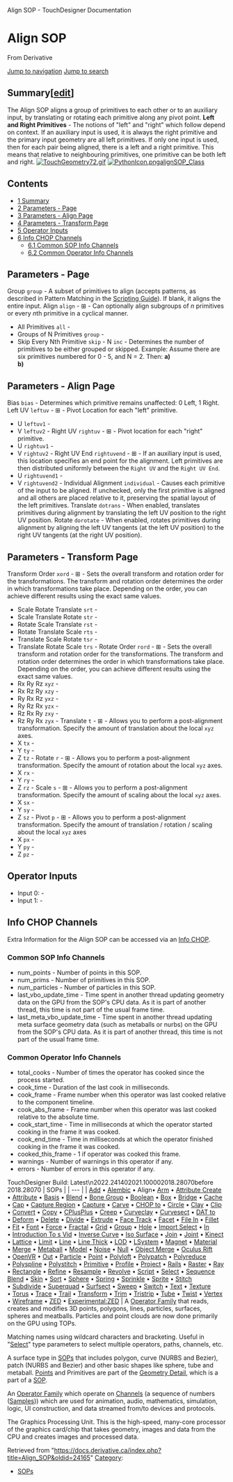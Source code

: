 

Align SOP - TouchDesigner Documentation




# Align SOP
From Derivative

[Jump to navigation](#mw-head)
[Jump to search](#searchInput)
## Summary[[edit](https://docs.derivative.ca/index.php?title=Template:Summary&action=edit&section=T-1 "Edit section: Summary")]
The Align SOP aligns a group of primitives to each other or to an auxiliary input, by translating or rotating each primitive along any pivot point.
**Left and Right Primitives** - The notions of "left" and "right" which follow depend on context. If an auxiliary input is used, it is always the right primitive and the primary input geometry are all left primitives. If only one input is used, then for each pair being aligned, there is a left and a right primitive. This means that relative to neighbouring primitives, one primitive can be both left and right.
[![TouchGeometry72.gif](https://docs.derivative.ca/images/2/25/TouchGeometry72.gif)](https://docs.derivative.ca/File:TouchGeometry72.gif)
[![PythonIcon.png](images/c/c2/PythonIcon.png)](File_PythonIcon.html)[alignSOP\_Class](https://docs.derivative.ca/AlignSOP_Class "AlignSOP Class")
## Contents
* [1 Summary](#Summary)
* [2 Parameters - Page](#Parameters_-_Page)
* [3 Parameters - Align Page](#Parameters_-_Align_Page)
* [4 Parameters - Transform Page](#Parameters_-_Transform_Page)
* [5 Operator Inputs](#Operator_Inputs)
* [6 Info CHOP Channels](#Info_CHOP_Channels)
  + [6.1 Common SOP Info Channels](#Common_SOP_Info_Channels)
  + [6.2 Common Operator Info Channels](#Common_Operator_Info_Channels)
  

## Parameters - Page
Group `group` - A subset of primitives to align (accepts patterns, as described in Pattern Matching in the [Scripting Guide](http://www.derivativeinc.com/Tools/Touch000/Manual/Guides/ScriptingGuide/ScriptingGuide.pdf)). If blank, it aligns the entire input.
Align `align` - ⊞ - Can optionally align subgroups of *n* primitives or every *n*th primitive in a cyclical manner.
* All Primitives `all` -
* Groups of N Primitives `group` -
* Skip Every Nth Primitive `skip` -
N `inc` - Determines the number of primitives to be either grouped or skipped.
Example: Assume there are six primitives numbered for 0 - 5, and N = 2. Then:
**a)**  
**b)**

  

## Parameters - Align Page
Bias `bias` - Determines which primitive remains unaffected: 0 Left, 1 Right.
Left UV `leftuv` - ⊞ - Pivot Location for each "left" primitive.
* U `leftuv1` -
* V `leftuv2` -
Right UV `rightuv` - ⊞ - Pivot location for each "right" primitive.
* U `rightuv1` -
* V `rightuv2` -
Right UV End `rightuvend` - ⊞ - If an auxiliary input is used, this location specifies an end point for the alignment. Left primitives are then distributed uniformly between the `Right UV` and the `Right UV End`.
* U `rightuvend1` -
* V `rightuvend2` -
Individual Alignment `individual` - Causes each primitive of the input to be aligned. If unchecked, only the first primitive is aligned and all others are placed relative to it, preserving the spatial layout of the left primitives.
Translate `dotrans` - When enabled, translates primitives during alignment by translating the left UV position to the right UV position.
Rotate `dorotate` - When enabled, rotates primitives during alignment by aligning the left UV tangents (at the left UV position) to the right UV tangents (at the right UV position).
  

## Parameters - Transform Page
Transform Order `xord` - ⊞ - Sets the overall transform and rotation order for the transformations. The transform and rotation order determines the order in which transformations take place. Depending on the order, you can achieve different results using the exact same values.
* Scale Rotate Translate `srt` -
* Scale Translate Rotate `str` -
* Rotate Scale Translate `rst` -
* Rotate Translate Scale `rts` -
* Translate Scale Rotate `tsr` -
* Translate Rotate Scale `trs` -
Rotate Order `rord` - ⊞ - Sets the overall transform and rotation order for the transformations. The transform and rotation order determines the order in which transformations take place. Depending on the order, you can achieve different results using the exact same values.
* Rx Ry Rz `xyz` -
* Rx Rz Ry `xzy` -
* Ry Rx Rz `yxz` -
* Ry Rz Rx `yzx` -
* Rz Rx Ry `zxy` -
* Rz Ry Rx `zyx` -
Translate `t` - ⊞ - Allows you to perform a post-alignment transformation. Specify the amount of translation about the local `xyz` axes.
* X `tx` -
* Y `ty` -
* Z `tz` -
Rotate `r` - ⊞ - Allows you to perform a post-alignment transformation. Specify the amount of rotation about the local `xyz` axes.
* X `rx` -
* Y `ry` -
* Z `rz` -
Scale `s` - ⊞ - Allows you to perform a post-alignment transformation. Specify the amount of scaling about the local `xyz` axes.
* X `sx` -
* Y `sy` -
* Z `sz` -
Pivot `p` - ⊞ - Allows you to perform a post-alignment transformation. Specify the amount of translation / rotation / scaling about the local `xyz` axes
* X `px` -
* Y `py` -
* Z `pz` -
  

## Operator Inputs
* Input 0:  -
* Input 1:  -
  

## Info CHOP Channels
Extra Information for the Align SOP can be accessed via an [Info CHOP](Info_CHOP.html "Info CHOP").

### Common SOP Info Channels
* num\_points - Number of points in this SOP.
* num\_prims - Number of primitives in this SOP.
* num\_particles - Number of particles in this SOP.
* last\_vbo\_update\_time - Time spent in another thread updating geometry data on the GPU from the SOP's CPU data. As it is part of another thread, this time is not part of the usual frame time.
* last\_meta\_vbo\_update\_time - Time spent in another thread updating meta surface geometry data (such as metaballs or nurbs) on the GPU from the SOP's CPU data. As it is part of another thread, this time is not part of the usual frame time.
### Common Operator Info Channels
* total\_cooks - Number of times the operator has cooked since the process started.
* cook\_time - Duration of the last cook in milliseconds.
* cook\_frame - Frame number when this operator was last cooked relative to the component timeline.
* cook\_abs\_frame - Frame number when this operator was last cooked relative to the absolute time.
* cook\_start\_time - Time in milliseconds at which the operator started cooking in the frame it was cooked.
* cook\_end\_time - Time in milliseconds at which the operator finished cooking in the frame it was cooked.
* cooked\_this\_frame - 1 if operator was cooked this frame.
* warnings - Number of warnings in this operator if any.
* errors - Number of errors in this operator if any.
  
TouchDesigner Build: Latest\n2022.241402021.100002018.28070before 2018.28070
| SOPs |
| --- |
| [Add](Add_SOP.html "Add SOP") • [Alembic](Alembic_SOP.html "Alembic SOP") • Align• [Arm](Arm_SOP.html "Arm SOP") • [Attribute Create](Attribute_Create_SOP.html "Attribute Create SOP") • [Attribute](Attribute_SOP.html "Attribute SOP") • [Basis](Basis_SOP.html "Basis SOP") • [Blend](Blend_SOP.html "Blend SOP") • [Bone Group](Bone_Group_SOP.html "Bone Group SOP") • [Boolean](Boolean_SOP.html "Boolean SOP") • [Box](Box_SOP.html "Box SOP") • [Bridge](Bridge_SOP.html "Bridge SOP") • [Cache](Cache_SOP.html "Cache SOP") • [Cap](Cap_SOP.html "Cap SOP") • [Capture Region](Capture_Region_SOP.html "Capture Region SOP") • [Capture](Capture_SOP.html "Capture SOP") • [Carve](Carve_SOP.html "Carve SOP") • [CHOP to](CHOP_to_SOP.html "CHOP to SOP") • [Circle](Circle_SOP.html "Circle SOP") • [Clay](Clay_SOP.html "Clay SOP") • [Clip](Clip_SOP.html "Clip SOP") • [Convert](Convert_SOP.html "Convert SOP") • [Copy](Copy_SOP.html "Copy SOP") • [CPlusPlus](CPlusPlus_SOP.html "CPlusPlus SOP") • [Creep](Creep_SOP.html "Creep SOP") • [Curveclay](Curveclay_SOP.html "Curveclay SOP") • [Curvesect](Curvesect_SOP.html "Curvesect SOP") • [DAT to](DAT_to_SOP.html "DAT to SOP") • [Deform](Deform_SOP.html "Deform SOP") • [Delete](Delete_SOP.html "Delete SOP") • [Divide](Divide_SOP.html "Divide SOP") • [Extrude](Extrude_SOP.html "Extrude SOP") • [Face Track](Face_Track_SOP.html "Face Track SOP") • [Facet](Facet_SOP.html "Facet SOP") • [File In](File_In_SOP.html "File In SOP") • [Fillet](Fillet_SOP.html "Fillet SOP") • [Fit](Fit_SOP.html "Fit SOP") • [Font](Font_SOP.html "Font SOP") • [Force](Force_SOP.html "Force SOP") • [Fractal](Fractal_SOP.html "Fractal SOP") • [Grid](Grid_SOP.html "Grid SOP") • [Group](Group_SOP.html "Group SOP") • [Hole](Hole_SOP.html "Hole SOP") • [Import Select](Import_Select_SOP.html "Import Select SOP") • [In](In_SOP.html "In SOP") • [Introduction To s Vid](Introduction_To_SOPs_Vid.html "Introduction To SOPs Vid") • [Inverse Curve](Inverse_Curve_SOP.html "Inverse Curve SOP") • [Iso Surface](Iso_Surface_SOP.html "Iso Surface SOP") • [Join](Join_SOP.html "Join SOP") • [Joint](Joint_SOP.html "Joint SOP") • [Kinect](Kinect_SOP.html "Kinect SOP") • [Lattice](Lattice_SOP.html "Lattice SOP") • [Limit](Limit_SOP.html "Limit SOP") • [Line](Line_SOP.html "Line SOP") • [Line Thick](Line_Thick_SOP.html "Line Thick SOP") • [LOD](LOD_SOP.html "LOD SOP") • [LSystem](LSystem_SOP.html "LSystem SOP") • [Magnet](Magnet_SOP.html "Magnet SOP") • [Material](Material_SOP.html "Material SOP") • [Merge](Merge_SOP.html "Merge SOP") • [Metaball](Metaball_SOP.html "Metaball SOP") • [Model](Model_SOP.html "Model SOP") • [Noise](Noise_SOP.html "Noise SOP") • [Null](Null_SOP.html "Null SOP") • [Object Merge](Object_Merge_SOP.html "Object Merge SOP") • [Oculus Rift](Oculus_Rift_SOP.html "Oculus Rift SOP") • [OpenVR](OpenVR_SOP.html "OpenVR SOP") • [Out](Out_SOP.html "Out SOP") • [Particle](Particle_SOP.html "Particle SOP") • [Point](Point_SOP.html "Point SOP") • [Polyloft](Polyloft_SOP.html "Polyloft SOP") • [Polypatch](Polypatch_SOP.html "Polypatch SOP") • [Polyreduce](Polyreduce_SOP.html "Polyreduce SOP") • [Polyspline](Polyspline_SOP.html "Polyspline SOP") • [Polystitch](Polystitch_SOP.html "Polystitch SOP") • [Primitive](Primitive_SOP.html "Primitive SOP") • [Profile](Profile_SOP.html "Profile SOP") • [Project](Project_SOP.html "Project SOP") • [Rails](Rails_SOP.html "Rails SOP") • [Raster](Raster_SOP.html "Raster SOP") • [Ray](Ray_SOP.html "Ray SOP") • [Rectangle](Rectangle_SOP.html "Rectangle SOP") • [Refine](Refine_SOP.html "Refine SOP") • [Resample](Resample_SOP.html "Resample SOP") • [Revolve](Revolve_SOP.html "Revolve SOP") • [Script](Script_SOP.html "Script SOP") • [Select](Select_SOP.html "Select SOP") • [Sequence Blend](Sequence_Blend_SOP.html "Sequence Blend SOP") • [Skin](Skin_SOP.html "Skin SOP") • [Sort](Sort_SOP.html "Sort SOP") • [Sphere](Sphere_SOP.html "Sphere SOP") • [Spring](Spring_SOP.html "Spring SOP") • [Sprinkle](Sprinkle_SOP.html "Sprinkle SOP") • [Sprite](Sprite_SOP.html "Sprite SOP") • [Stitch](Stitch_SOP.html "Stitch SOP") • [Subdivide](Subdivide_SOP.html "Subdivide SOP") • [Superquad](Superquad_SOP.html "Superquad SOP") • [Surfsect](Surfsect_SOP.html "Surfsect SOP") • [Sweep](Sweep_SOP.html "Sweep SOP") • [Switch](Switch_SOP.html "Switch SOP") • [Text](Text_SOP.html "Text SOP") • [Texture](Texture_SOP.html "Texture SOP") • [Torus](Torus_SOP.html "Torus SOP") • [Trace](Trace_SOP.html "Trace SOP") • [Trail](Trail_SOP.html "Trail SOP") • [Transform](Transform_SOP.html "Transform SOP") • [Trim](Trim_SOP.html "Trim SOP") • [Tristrip](Tristrip_SOP.html "Tristrip SOP") • [Tube](Tube_SOP.html "Tube SOP") • [Twist](Twist_SOP.html "Twist SOP") • [Vertex](Vertex_SOP.html "Vertex SOP") • [Wireframe](Wireframe_SOP.html "Wireframe SOP") • [ZED](ZED_SOP.html "ZED SOP") • [Experimental:ZED](Experimental_ZED_SOP.html "Experimental:ZED SOP") |
A [Operator Family](Operator_Family.html "Operator Family") that reads, creates and modifies 3D points, polygons, lines, particles, surfaces, spheres and meatballs. Particles and point clouds are now done primarily on the GPU using TOPs.

Matching names using wildcard characters and bracketing. Useful in "[Select](Select_CHOP.html "Select CHOP")" type parameters to select multiple operators, paths, channels, etc.

A surface type in [SOPs](SOP.html "SOP") that includes polygon, curve (NURBS and Bezier), patch (NURBS and Bezier) and other basic shapes like sphere, tube and metaball. [Points](Point.html "Point") and Primitives are part of the [Geometry Detail](Geometry_Detail.html "Geometry Detail"), which is a part of a [SOP](SOP.html "SOP").

An [Operator Family](Operator_Family.html "Operator Family") which operate on [Channels](Channel.html "Channel") (a sequence of numbers ([Samples](Sample.html "Sample"))) which are used for animation, audio, mathematics, simulation, logic, UI construction, and data streamed from/to devices and protocols.

The Graphics Processing Unit. This is the high-speed, many-core processor of the graphics card/chip that takes geometry, images and data from the CPU and creates images and processed data.

Retrieved from "<https://docs.derivative.ca/index.php?title=Align_SOP&oldid=24165>"
[Category](Special_Categories.html "Special:Categories"):
* [SOPs](https://docs.derivative.ca/index.php?title=Category:SOPs&action=edit&redlink=1 "Category:SOPs (page does not exist)")